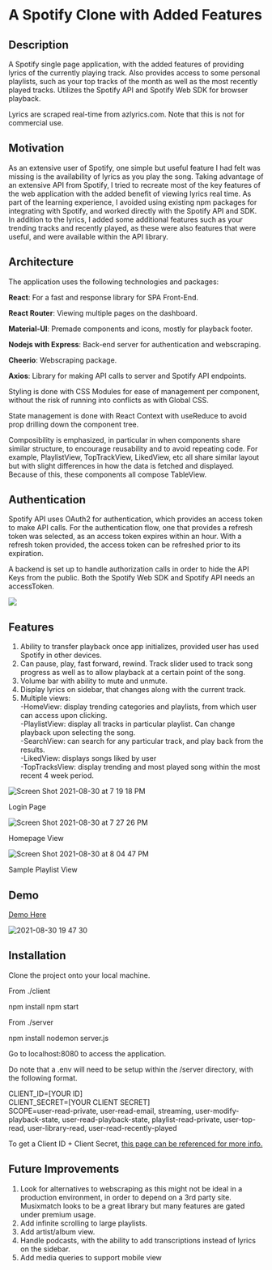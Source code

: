 # A Spotify Clone with Added Features

## Description
A Spotify single page application, with the added features of providing lyrics of the currently playing track. Also provides access to some personal playlists,
such as your top tracks of the month as well as the most recently played tracks. Utilizes the Spotify API and Spotify Web SDK for browser playback.

Lyrics are scraped real-time from azlyrics.com. Note that this is not for commercial use. 

## Motivation
As an extensive user of Spotify, one simple but useful feature I had felt was missing is the availability of lyrics as you play the song. Taking advantage of an
extensive API from Spotify, I tried to recreate most of the key features of the web application with the added benefit of viewing lyrics real time. As part of the 
learning experience, I avoided using existing npm packages for integrating with Spotify, and worked directly with the Spotify API and SDK. In addition to the lyrics,
I added some additional features such as your trending tracks and recently played, as these were also features that were useful, and were available within the API library.


## Architecture
The application uses the following technologies and packages:

**React**: For a fast and response library for SPA Front-End.

**React Router**: Viewing multiple pages on the dashboard.

**Material-UI**: Premade components and icons, mostly for playback footer.

**Nodejs with Express**: Back-end server for authentication and webscraping.

**Cheerio**: Webscraping package.

**Axios**: Library for making API calls to server and Spotify API endpoints.

Styling is done with CSS Modules for ease of management per component, without the risk of running into conflicts as with Global CSS.

State management is done with React Context with useReduce to avoid prop drilling down the component tree.

Composibility is emphasized, in particular in when components share similar structure, to encourage reusability and to avoid repeating code. 
For example, PlaylistView, TopTrackView, LikedView, etc all share similar layout but with slight differences in how the data is fetched and displayed. 
Because of this, these components all compose TableView. 

## Authentication

Spotify API uses OAuth2 for authentication, which provides an access token to make API calls. For the authentication flow, one that provides a refresh
token was selected, as an access token expires within an hour. With a refresh token provided, the access token can be refreshed prior to its expiration.

A backend is set up to handle authorization calls in order to hide the API Keys from the public. Both the Spotify Web SDK and Spotify API needs an accessToken.

![](https://developer.spotify.com/assets/AuthG_AuthoriztionCode.png)

## Features

1. Ability to transfer playback once app initializes, provided user has used Spotify in other devices.
2. Can pause, play, fast forward, rewind. Track slider used to track song progress as well as to allow playback at a certain point of the song.
3. Volume bar with ability to mute and unmute.
4. Display lyrics on sidebar, that changes along with the current track.
5. Multiple views:\
    -HomeView: display trending categories and playlists, from which user can access upon clicking.\
    -PlaylistView: display all tracks in particular playlist. Can change playback upon selecting the song.\
    -SearchView: can search for any particular track, and play back from the results.\
    -LikedView: displays songs liked by user\
    -TopTracksView: display trending and most played song within the most recent 4 week period.

![Screen Shot 2021-08-30 at 7 19 18 PM](https://user-images.githubusercontent.com/6644815/131443819-27d3e913-cf24-4cd7-ab8a-455adb8ba03c.png)

Login Page
    
![Screen Shot 2021-08-30 at 7 27 26 PM](https://user-images.githubusercontent.com/6644815/131440549-22f650e1-3d39-4cb9-a724-c61bfb8cc83e.png)

Homepage View

![Screen Shot 2021-08-30 at 8 04 47 PM](https://user-images.githubusercontent.com/6644815/131440580-cc13fd83-6215-47cf-afe9-c966f1962260.png)

Sample Playlist View

## Demo
[Demo Here](https://www.youtube.com/watch?v=8FEpgTdSGag&ab_channel=JinmingHu)

![2021-08-30 19 47 30](https://user-images.githubusercontent.com/6644815/131443643-9bbbb4d1-7717-4f91-a2ec-05a53b656630.gif)

## Installation

Clone the project onto your local machine.

From ./client 

npm install
npm start

From ./server

npm install
nodemon server.js

Go to localhost:8080 to access the application.

Do note that a .env will need to be setup within the /server directory, with the following format.

CLIENT_ID=[YOUR ID]\
CLIENT_SECRET=[YOUR CLIENT SECRET]\
SCOPE=user-read-private, user-read-email, streaming, user-modify-playback-state, user-read-playback-state, playlist-read-private, user-top-read, user-library-read, user-read-recently-played

To get a Client ID + Client Secret, [this page can be referenced for more info.](https://developer.spotify.com/documentation/general/guides/app-settings/)

## Future Improvements

1. Look for alternatives to webscraping as this might not be ideal in a production environment, in order to depend on a 3rd party site. Musixmatch
looks to be a great library but many features are gated under premium usage.
2. Add infinite scrolling to large playlists. 
3. Add artist/album view. 
4. Handle podcasts, with the ability to add transcriptions instead of lyrics on the sidebar.
5. Add media queries to support mobile view



 
